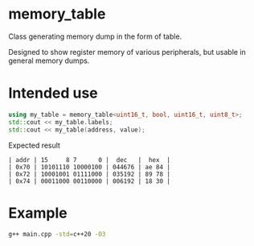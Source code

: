 # memory_table
Class generating memory dump in the form of table.

Designed to show register memory of various peripherals, but usable in general memory dumps.

# Intended use
```c++
using my_table = memory_table<uint16_t, bool, uint16_t, uint8_t>;
std::cout << my_table.labels;
std::cout << my_table(address, value);
```

Expected result
```
| addr | 15     8 7      0 |  dec   |  hex  |
| 0x70 | 10101110 10000100 | 044676 | ae 84 |
| 0x72 | 10001001 01111000 | 035192 | 89 78 |
| 0x74 | 00011000 00110000 | 006192 | 18 30 |
```

# Example
```sh
g++ main.cpp -std=c++20 -O3
```
